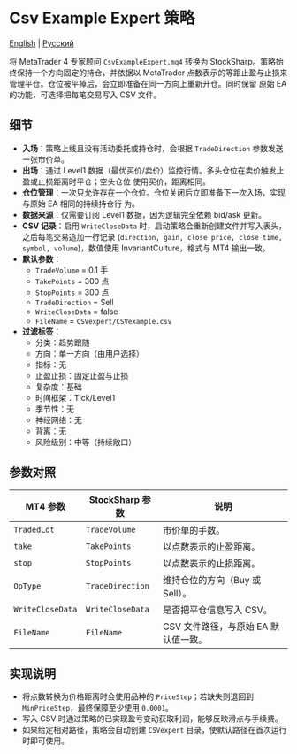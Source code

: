 # Csv Example Expert 策略
[English](README.md) | [Русский](README_ru.md)

将 MetaTrader 4 专家顾问 `CsvExampleExpert.mq4` 转换为 StockSharp。策略始终保持一个方向固定的持仓，并依据以
MetaTrader 点数表示的等距止盈与止损来管理平仓。仓位被平掉后，会立即准备在同一方向上重新开仓。同时保留
原始 EA 的功能，可选择把每笔交易写入 CSV 文件。

## 细节

- **入场**：策略上线且没有活动委托或持仓时，会根据 `TradeDirection` 参数发送一张市价单。
- **出场**：通过 Level1 数据（最优买价/卖价）监控行情。多头仓位在卖价触发止盈或止损距离时平仓；空头仓位
  使用买价，距离相同。
- **仓位管理**：一次只允许存在一个仓位。仓位关闭后立即准备下一次入场，实现与原始 EA 相同的持续持仓行
  为。
- **数据来源**：仅需要订阅 Level1 数据，因为逻辑完全依赖 bid/ask 更新。
- **CSV 记录**：启用 `WriteCloseData` 时，启动策略会重新创建文件并写入表头，之后每笔交易追加一行记录
  (`direction, gain, close price, close time, symbol, volume`)，数值使用 InvariantCulture，格式与 MT4 输出一致。
- **默认参数**：
  - `TradeVolume` = 0.1 手
  - `TakePoints` = 300 点
  - `StopPoints` = 300 点
  - `TradeDirection` = Sell
  - `WriteCloseData` = false
  - `FileName` = `CSVexpert/CSVexample.csv`
- **过滤标签**：
  - 分类：趋势跟随
  - 方向：单一方向（由用户选择）
  - 指标：无
  - 止盈止损：固定止盈与止损
  - 复杂度：基础
  - 时间框架：Tick/Level1
  - 季节性：无
  - 神经网络：无
  - 背离：无
  - 风险级别：中等（持续敞口）

## 参数对照

| MT4 参数        | StockSharp 参数 | 说明 |
|-----------------|-----------------|------|
| `TradedLot`     | `TradeVolume`   | 市价单的手数。 |
| `take`          | `TakePoints`    | 以点数表示的止盈距离。 |
| `stop`          | `StopPoints`    | 以点数表示的止损距离。 |
| `OpType`        | `TradeDirection`| 维持仓位的方向（Buy 或 Sell）。 |
| `WriteCloseData`| `WriteCloseData`| 是否把平仓信息写入 CSV。 |
| `FileName`      | `FileName`      | CSV 文件路径，与原始 EA 默认值一致。 |

## 实现说明

- 将点数转换为价格距离时会使用品种的 `PriceStep`；若缺失则退回到 `MinPriceStep`，最终保障至少使用 `0.0001`。
- 写入 CSV 时通过策略的已实现盈亏变动获取利润，能够反映滑点与手续费。
- 如果给定相对路径，策略会自动创建 `CSVexpert` 目录，使默认路径在首次运行时即可使用。
